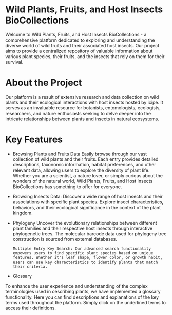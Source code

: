 # Wild Plants, Fruits, and Host Insects BioCollections

Welcome to Wild Plants, Fruits, and Host Insects BioCollections - a comprehensive platform dedicated to exploring and understanding the diverse world of wild fruits and their associated host insects. Our project aims to provide a centralized repository of valuable information about various plant species, their fruits, and the insects that rely on them for their survival.

# About the Project

Our platform is a result of extensive research and data collection on wild plants and their ecological interactions with host insects hosted by icipe. It serves as an invaluable resource for botanists, entomologists, ecologists, researchers, and nature enthusiasts seeking to delve deeper into the intricate relationships between plants and insects in natural ecosystems.

# Key Features

- Browsing Plants and Fruits Data
  Easily browse through our vast collection of wild plants and their fruits. Each entry provides detailed descriptions, taxonomic information, habitat preferences, and other relevant data, allowing users to explore the diversity of plant life. Whether you are a scientist, a nature lover, or simply curious about the wonders of the natural world, Wild Plants, Fruits, and Host Insects BioCollections has something to offer for everyone.

- Browsing Insects Data: Discover a wide range of host insects and their associations with specific plant species. Explore insect characteristics, behaviors, and their ecological significance in the context of the plant kingdom.

- Phylogeny
  Uncover the evolutionary relationships between different plant families and their respective host insects through interactive phylogenetic trees. The molecular barcode data used for phylogeny tree construction is sourced from external databases.

      Multiple Entry Key Search: Our advanced search functionality empowers users to find specific plant species based on unique features. Whether it's leaf shape, flower color, or growth habit, users can use key characteristics to identify plants that match their criteria.

- Glossary

To enhance the user experience and understanding of the complex terminologies used in cescribing plants, we have implemented a glossary functionality. Here you can find descriptions and explanations of the key terms used throughout the platform. Simply click on the underlined terms to access their definitions.
